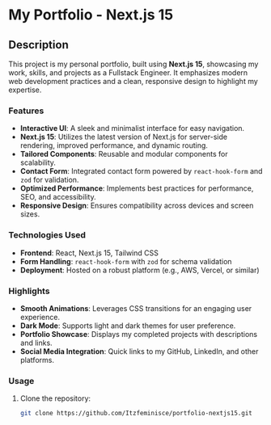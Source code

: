 # My Portfolio - Next.js 15

## Description

This project is my personal portfolio, built using **Next.js 15**, showcasing my work, skills, and projects as a Fullstack Engineer. It emphasizes modern web development practices and a clean, responsive design to highlight my expertise.

### Features

- **Interactive UI**: A sleek and minimalist interface for easy navigation.
- **Next.js 15**: Utilizes the latest version of Next.js for server-side rendering, improved performance, and dynamic routing.
- **Tailored Components**: Reusable and modular components for scalability.
- **Contact Form**: Integrated contact form powered by `react-hook-form` and `zod` for validation.
- **Optimized Performance**: Implements best practices for performance, SEO, and accessibility.
- **Responsive Design**: Ensures compatibility across devices and screen sizes.

### Technologies Used

- **Frontend**: React, Next.js 15, Tailwind CSS
- **Form Handling**: `react-hook-form` with `zod` for schema validation
- **Deployment**: Hosted on a robust platform (e.g., AWS, Vercel, or similar)

### Highlights

- **Smooth Animations**: Leverages CSS transitions for an engaging user experience.
- **Dark Mode**: Supports light and dark themes for user preference.
- **Portfolio Showcase**: Displays my completed projects with descriptions and links.
- **Social Media Integration**: Quick links to my GitHub, LinkedIn, and other platforms.

### Usage

1. Clone the repository:
   ```bash
   git clone https://github.com/Itzfeminisce/portfolio-nextjs15.git
